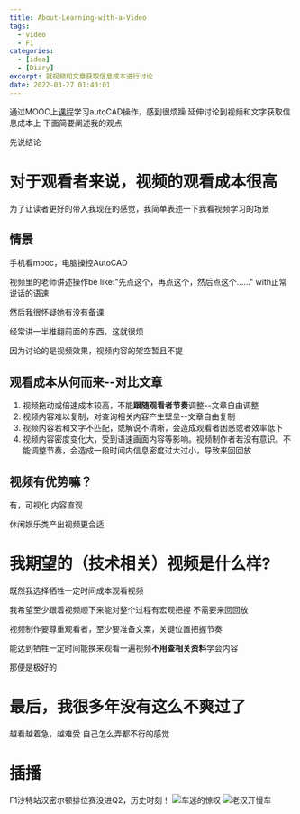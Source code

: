 ```yaml
---
title: About-Learning-with-a-Video
tags:
  - video
  - F1
categories:
  - [idea]
  - [Diary]
excerpt: 就视频和文章获取信息成本进行讨论
date: 2022-03-27 01:40:01
---
```


通过MOOC上[课程](https://www.icourse163.org/learn/DUT-1205986804?tid=1467039500#/learn/announce)学习autoCAD操作，感到很烦躁
延伸讨论到视频和文字获取信息成本上
下面简要阐述我的观点

先说结论

# 对于观看者来说，视频的观看成本很高
为了让读者更好的带入我现在的感觉，我简单表述一下我看视频学习的场景
## 情景
手机看mooc，电脑操控AutoCAD

视频里的老师讲述操作be like:"先点这个，再点这个，然后点这个……" with正常说话的语速

然后我很怀疑她有没有备课

经常讲一半推翻前面的东西，这就很烦

因为讨论的是视频效果，视频内容的架空暂且不提
## 观看成本从何而来--对比文章
1. 视频拖动或倍速成本较高，不能**跟随观看者节奏**调整--文章自由调整
2. 视频内容难以复制，对查询相关内容产生壁垒--文章自由复制
3. 视频内容若和文字不匹配，或解说不清晰，会造成观看者困惑或者效率低下
4. 视频内容密度变化大，受到语速画面内容等影响。视频制作者若没有意识。不能调整节奏，会造成一段时间内信息密度过大过小，导致来回回放
## 视频有优势嘛？
有，可视化
内容直观

休闲娱乐类产出视频更合适
# 我期望的（技术相关）视频是什么样?
既然我选择牺牲一定时间成本观看视频

我希望至少跟着视频顺下来能对整个过程有宏观把握
不需要来回回放

视频制作要尊重观看者，至少要准备文案，关键位置把握节奏

能达到牺牲一定时间能换来观看一遍视频**不用查相关资料**学会内容

那便是极好的

# 最后，我很多年没有这么不爽过了
越看越着急，越难受
自己怎么弄都不行的感觉

# 插播
F1沙特站汉密尔顿排位赛没进Q2，历史时刻！
![车迷的惊叹](https://s3.bmp.ovh/imgs/2022/03/c435f76e9aa58d8b.jpg)
![老汉开慢车](https://s3.bmp.ovh/imgs/2022/03/7c416edbc99864e6.jpg)


